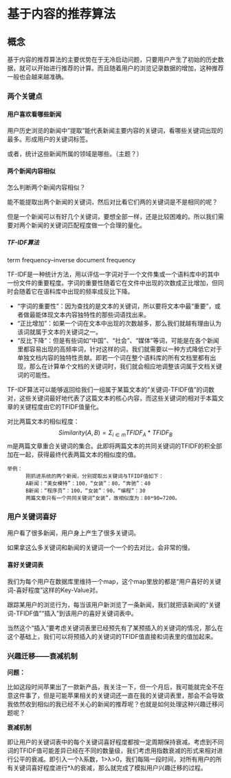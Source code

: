 # 基于内容的推荐算法

## 概念

基于内容的推荐算法的主要优势在于无冷启动问题，只要用户产生了初始的历史数据，就可以开始进行推荐的计算。而且随着用户的浏览记录数据的增加，这种推荐一般也会越来越准确。

### 两个关键点

#### 用户喜欢看哪些新闻

用户历史浏览的新闻中”提取”能代表新闻主要内容的关键词，看哪些关键词出现的最多。形成用户的关键词标签。

或者，统计这些新闻所属的领域是哪些。（主题？）

#### 两个新闻内容相似

怎么判断两个新闻内容相似？

能不能提取出两个新闻的关键词，然后对比看它们两的关键词是不是相同的呢？

但是一个新闻可以有好几个关键词，要想全部一样，还是比较困难的。所以我们需要对两个新闻的关键词匹配程度做一个合理的量化。

##### TF-IDF算法

term frequency–inverse document frequency

TF-IDF是一种统计方法，用以评估一字词对于一个文件集或一个语料库中的其中一份文件的重要程度。字词的重要性随着它在文件中出现的次数成正比增加，但同时会随着它在语料库中出现的频率成反比下降。

- “字词的重要性”：因为查找的是文本的关键词，所以要将文本中最“重要”，或者做最能体现文本内容独特性的那些词语找出来。
- “正比增加”：如果一个词在文本中出现的次数越多，那么我们就越有理由认为该词就属于文本的关键词之一。
- “反比下降”：但是有些词如“中国”、“社会”、“媒体”等词，可能是在各个新闻里都容易出现的高频率词，针对这样的词，我们就需要以一种方式降低它对于单独文档内容的独特性贡献。即若一个词在整个语料库的所有文档里都有出现，那么在计算单个文档的关键词时，我们就会相应地调整该词属于文档关键词的可能性。

TF-IDF算法可以能够返回给我们一组属于某篇文本的”关键词-TFIDF值”的词数对，这些关键词最好地代表了这篇文本的核心内容，而这些关键词的相对于本篇文章的关键程度由它的TFIDF值量化。

对比两篇文本的相似程度：
$$
Similarity(A,B)= \Sigma_{i\in m}TFIDF_A*TFIDF_B
$$
m是两篇文章重合关键词的集合。此即将两篇文本的共同关键词的TFIDF的积全部加在一起，获得最终代表两篇文本的相似度的值。

```
举例：
      刚抓进系统的两个新闻，分别提取出关键词与TFIDF值如下：
      A新闻：“美女模特”：100，“女装”：80，“奔驰”：40
      B新闻：“程序员”：100，“女装”：90，“编程”：30
      两篇文章只有一个共同关键词“女装”，故相似度为：80*90=7200。
```

### 用户关键词喜好

用户看了很多新闻，用户身上产生了很多关键词。

如果拿这么多关键词和新闻的关键词一个一个的去对比，会非常的慢。

#### 喜好关键词表

我们为每个用户在数据库里维持一个map，这个map里放的都是“用户喜好的关键词-喜好程度”这样的Key-Value对。

跟踪某用户的浏览行为，每当该用户新浏览了一条新闻，我们就把该新闻的“关键词-TFIDF值”“插入”到该用户的喜好关键词表中。

当然这个“插入”要考虑关键词表里已经预先有了某预插入的关键词的情况，那么在这个基础上，我们可以将预插入的关键词的TFIDF值直接和词表里的值加起来。

### 兴趣迁移——衰减机制

**问题：**

比如这段时间苹果出了一款新产品，我关注一下，但一个月后，我可能就完全不在意这件事了，但是可能苹果相关的关键词还一直在我的关键词表里，那会不会导致我依然收到相似的我已经不关心的新闻的推荐呢？也就是如何处理这种兴趣迁移问题呢？

**衰减机制**

即让用户的关键词表中的每个关键词喜好程度都按一定周期保持衰减。考虑到不同词的TFIDF值可能差异已经在不同的数量级，我们考虑用指数衰减的形式来相对进行公平的衰减。即引入一个λ系数，1>λ>0，我们每隔一段时间，对所有用户的所有关键词喜好程度进行*λ的衰减，那么就完成了模拟用户兴趣迁移的过程。

